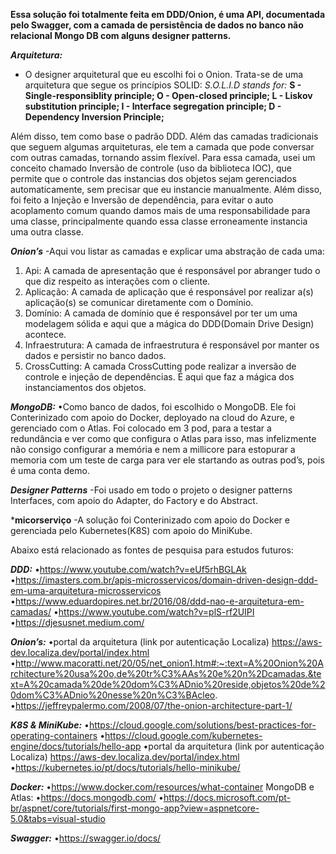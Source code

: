 **Essa solução foi totalmente feita em DDD/Onion, é uma API, documentada pelo Swagger, com a camada de persistência de dados no banco não relacional Mongo DB com alguns designer patterns.**

***Arquitetura:***
- O designer arquitetural que eu escolhi foi o Onion. Trata-se de uma arquitetura que segue os princípios SOLID:
*S.O.L.I.D stands for:*
**S - Single-responsiblity principle;
O - Open-closed principle;
L - Liskov substitution principle;
I - Interface segregation principle;
D - Dependency Inversion Principle;**

Além disso, tem como base o padrão DDD. Além das camadas tradicionais que seguem algumas arquiteturas, ele tem a camada que pode conversar com outras camadas, tornando assim flexível. Para essa camada, usei um conceito chamado Inversão de controle (uso da biblioteca IOC), que permite que o controle das instancias dos objetos sejam gerenciados automaticamente, sem precisar que eu instancie manualmente. Além disso, foi feito a Injeção e Inversão de dependência, para evitar o auto acoplamento comum quando damos mais de uma responsabilidade para uma classe, principalmente quando essa classe erroneamente instancia uma outra classe.

***Onion’s***
-Aqui vou listar as camadas e explicar uma abstração de cada uma:
1.	Api: A camada de apresentação que é responsável por abranger tudo o que diz respeito as interações com o cliente.
2.	Aplicação: A camada de aplicação que é responsável por realizar a(s) aplicação(s) se comunicar diretamente com o Domínio.
3.	Domínio: A camada de domínio que é responsável por ter um uma modelagem sólida e aqui que a mágica do DDD(Domain Drive Design) acontece.
4.	Infraestrutura: A camada de infraestrutura é responsável por manter os dados e persistir no banco dados.
5.	CrossCutting: A camada CrossCutting pode realizar a inversão de controle e injeção de dependências. É aqui que faz a mágica dos instanciamentos dos objetos.

	
***MongoDB:***
•Como banco de dados, foi escolhido o MongoDB. Ele foi Conterinizado com apoio do Docker, deployado na cloud do Azure, e gerenciado com o Atlas. Foi colocado em 3 pod, para a testar a redundância e ver como que configura o Atlas para isso, mas infelizmente não consigo configurar a memória e nem a millicore para estopurar a memoria com um teste de carga para ver ele startando as outras pod’s, pois é uma conta demo.

***Designer Patterns***
-Foi usado em todo o projeto o designer patterns Interfaces, com apoio do Adapter, do Factory e do Abstract. 

***micorserviço**
-A solução foi Conterinizado com apoio do Docker e gerenciada pelo Kubernetes(K8S) com apoio do MiniKube.

Abaixo está relacionado as fontes de pesquisa para estudos futuros:

***DDD:***
•https://www.youtube.com/watch?v=eUf5rhBGLAk
•https://imasters.com.br/apis-microsservicos/domain-driven-design-ddd-em-uma-arquitetura-microsservicos
•https://www.eduardopires.net.br/2016/08/ddd-nao-e-arquitetura-em-camadas/
•https://www.youtube.com/watch?v=plS-rf2UIPI
•https://djesusnet.medium.com/

***Onion’s:***
•portal da arquitetura (link por autenticação Localiza) https://aws-dev.localiza.dev/portal/index.html
•http://www.macoratti.net/20/05/net_onion1.htm#:~:text=A%20Onion%20Architecture%20usa%20o,de%20tr%C3%AAs%20e%20n%2Dcamadas.&text=A%20camada%20de%20dom%C3%ADnio%20reside,objetos%20de%20dom%C3%ADnio%20nesse%20n%C3%BAcleo.
•https://jeffreypalermo.com/2008/07/the-onion-architecture-part-1/

***K8S & MiniKube:***
•https://cloud.google.com/solutions/best-practices-for-operating-containers
•https://cloud.google.com/kubernetes-engine/docs/tutorials/hello-app
•portal da arquitetura (link por autenticação Localiza) https://aws-dev.localiza.dev/portal/index.html
•https://kubernetes.io/pt/docs/tutorials/hello-minikube/

***Docker:***
•https://www.docker.com/resources/what-container
MongoDB e Atlas:
•https://docs.mongodb.com/
•https://docs.microsoft.com/pt-br/aspnet/core/tutorials/first-mongo-app?view=aspnetcore-5.0&tabs=visual-studio

***Swagger:***
•https://swagger.io/docs/
